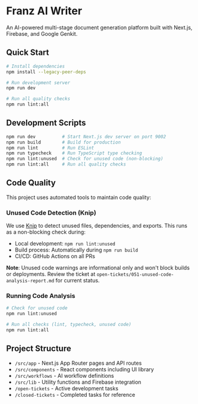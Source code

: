 
# Franz AI Writer

An AI-powered multi-stage document generation platform built with Next.js, Firebase, and Google Genkit.

## Quick Start

```bash
# Install dependencies
npm install --legacy-peer-deps

# Run development server
npm run dev

# Run all quality checks
npm run lint:all
```

## Development Scripts

```bash
npm run dev          # Start Next.js dev server on port 9002
npm run build        # Build for production
npm run lint         # Run ESLint
npm run typecheck    # Run TypeScript type checking
npm run lint:unused  # Check for unused code (non-blocking)
npm run lint:all     # Run all quality checks
```

## Code Quality

This project uses automated tools to maintain code quality:

### Unused Code Detection (Knip)
We use [Knip](https://knip.dev) to detect unused files, dependencies, and exports. This runs as a non-blocking check during:
- Local development: `npm run lint:unused`
- Build process: Automatically during `npm run build`
- CI/CD: GitHub Actions on all PRs

**Note**: Unused code warnings are informational only and won't block builds or deployments. Review the ticket at `open-tickets/051-unused-code-analysis-report.md` for current status.

### Running Code Analysis
```bash
# Check for unused code
npm run lint:unused

# Run all checks (lint, typecheck, unused code)
npm run lint:all
```

## Project Structure

- `/src/app` - Next.js App Router pages and API routes
- `/src/components` - React components including UI library
- `/src/workflows` - AI workflow definitions
- `/src/lib` - Utility functions and Firebase integration
- `/open-tickets` - Active development tasks
- `/closed-tickets` - Completed tasks for reference
